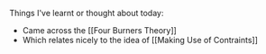 Things I've learnt or thought about today:

* Came across the [[Four Burners Theory]]
* Which relates nicely to the idea of [[Making Use of Contraints]]

